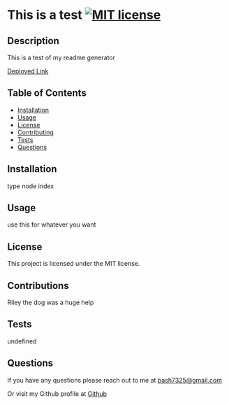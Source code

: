 
  # This is a test [![MIT license](https://img.shields.io/badge/License-MIT-blue.svg)](https://lbesson.mit-license.org/)
  
  ## Description
  This is a test of my readme generator 

  [Deployed Link](www.test.com)
  ## Table of Contents
  * [Installation](#installation)
  * [Usage](#usage)
  * [License](#license)
  * [Contributing](#contributing)
  * [Tests](#tests)
  * [Questions](#questions)
  ## Installation
  type node index
  ## Usage
  use this for whatever you want
  ## License
  This project is licensed under the MIT license.
  ## Contributions
  Riley the dog was a huge help
  ## Tests
  undefined
  ## Questions
  If you have any questions please reach out to me at bash7325@gmail.com 

  Or visit my Github profile at  [Github](www.github.com/bash7325)
